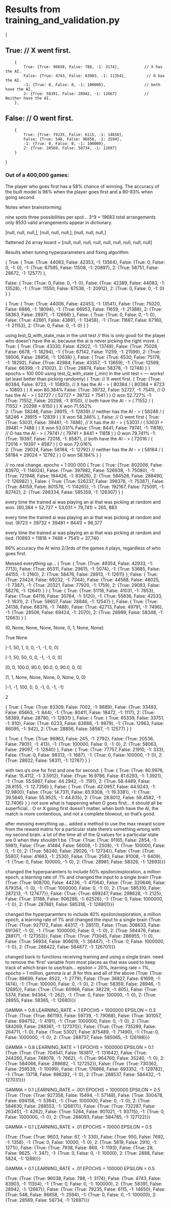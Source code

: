 # Results from training_and_validation.py
{
 ## True: 														// X went first.
		{
			True: {True: 96038, False: 788, -1: 3174},           // X has the AI.
			False: {True: 4743, False: 83903, -1: 11354},         // O has the AI.
			-1: {True: 0, False: 0, -1: 100000},                 // both have the AI.
			2: {True: 58391, False: 28942, -1: 12667}            // Neither have the AI.
		},
##	False:                                                       // O went first.
		{
			True: {True: 79235, False: 6115, -1: 14650},
			False: {True: 548, False: 96858, -1: 2594},
			-1: {True: 0, False: 0, -1: 100000},
			2: {True: 28569, False: 58734, -1: 12697}
		}
}
### Out of a 400,000 games:
The player who goes first has a 58% chance of winning.
The accuracy of the built model is 96% when the player goes first and a 80-83%
when going second.

Notes when brainstorming:

nine spots three possibilities per spot...
3^9 = 19683 total arrangements
only
8533
valid arrangements appear in dictionary.

[null, null, null,], [null, null, null,], [null, null, null,]

flattened 2d array
board = [null, null, null, null, null, null, null, null, null]

Results when tuning hyperparameters and fixing algorithm:

{
True:
	{	True: 	{True: 44083, False: 42353, -1: 13564},
		False: 	{True: 0, False: 0, -1: 0},
		-1: {True: 67595, False: 11508, -1: 20897},
		2: {True: 58751, False: 28672, -1: 12577}
	},

False:
	{	True: {True: 0, False: 0, -1: 0},
		False: {True: 42389, False: 44083, -1: 13528},
		-1: {True: 11550, False: 67538, -1: 20912},
		2: {True: 0, False: 0, -1: 0}
	}
}


{
True:
	{	True: {True: 44006, False: 42453, -1: 13541},
		False: {True: 75020, False: 6886, -1: 18094},
		-1: {True: 66953, False: 11659, -1: 21388},
		2: {True: 58363, False: 28971, -1: 12666}
	},
False:
	{	True: {True: 0, False: 0, -1: 0},
		False: {True: 42661, False: 43881, -1: 13458},
		-1: {True: 11687, False: 67160, -1: 21153},
		2: {True: 0, False: 0, -1: 0}
	}
}


using test_Q_with_state_max in the unit test
// this is only good for the player who doesn’t have the ai, because the ai is never picking the right move.
{
True:
	{	True: {True: 43330, False: 42922, -1: 13748},
		False: {True: 75028, False: 6678, -1: 18294},
		-1: {True: 67142, False: 11259, -1: 21599},
		2: {True: 58506, False: 28856, -1: 12638}
	},
False:
	{	True: {True: 6530, False: 75178, -1: 18292},
		False: {True: 42984, False: 43357, -1: 13659},
		-1: {True: 12599, False: 66399, -1: 21002},
		2: {True: 28874, False: 58378, -1: 12748}
	}
}
epochs = 100 000
using test_Q_with_state (_min) in the unit test < — works! (at least better than picking randomly)
{
True: 																				// X went first.
	{	True: {True: 80384, False: 8723, -1: 10893}, 		// X has the AI - > ( 80384 / ( 80384 + 8723 + 10893 ) ) X won 80.384%
		False: {True: 39732, False: 52727, -1: 7541},		// O has the AI - > ( 52727 / ( 52727 + 39732 + 7541 ) ) O won 52.727%
		-1: {True: 71552, False: 20298, -1: 8150},				// both have the AI - > ( 71552 / ( 71552 + 20298 + 8150 ) ) X won 71.552%		
		2: {True: 58246, False: 28915, -1: 12839}				// neither has the AI - > ( 58246 / ( 58246 + 28915 + 12839 ) ) X won 58.246%
	},
False: 																				// O went first
	{	True: {True: 53031, False: 39481, -1: 7488}, 		// X has the AI - > ( 53031 / ( 53031 + 39481 + 7488 ) ) X won 53.031%
		False: {True: 8441, False: 79741, -1: 11818},		// O has the AI - > ( 79741 / ( 79741 + 8441 + 11818 ) ) O won 79.741%
		-1: {True: 19397, False: 72016, -1: 8587},				// both have the AI - > ( 72016 / ( 72016 + 19397 + 8587 ) ) O won 72.016%		
		2: {True: 29024, False: 58184, -1: 12792}				// neither has the AI - > ( 58184 / ( 58184 + 29024 + 12792 ) ) O won 58.184%
	}
}

// no real change.
epochs = 1 000 000
{
True:
	{	True: {True: 802006, False: 83970, -1: 114024},
		False: {True: 397982, False: 526938, -1: 75080},
		-1: {True: 721948, False: 194426, -1: 83626},
		2: {True: 584528, False: 288490, -1: 126982}
	},
False:
	{	True: {True: 526237, False: 398376, -1: 75387},
		False: {True: 84159, False: 801576, -1: 114265},
		-1: {True: 192167, False: 725091, -1: 82742},
		2: {True: 288334, False: 585359, -1: 126307}
	}
}

every time the trained ai was playing an ai that was picking at random and won.
(80,384 + 52,727 + 53,031 + 79,741) = 265, 883

every time the trained ai was playing an ai that was picking at random and lost.
(8723 + 39732 + 39481 + 8441) = 96,377

every time the trained ai was playing an ai that was picking at random and tied.
(10893 + 11818 + 7488 + 7541) = 37,740

66% accuracy
the AI wins 2/3rds of the games it plays, regardless of who goes first.







Messed everything up...
{
True:
	{	True: {True: 49354, False: 42933, -1: 7713},
		False: {True: 65311, False: 29615, -1: 5074},
		-1: {True: 53685, False: 44155, -1: 2160},
		2: {True: 58476, False: 28913, -1: 12611}
	},
False:
	{	True: {True: 23424, False: 69232, -1: 7344},
		False: {True: 44588, False: 48025, -1: 7387},
		-1: {True: 20321, False: 77920, -1: 1759},
		2: {True: 29083, False: 58276, -1: 12641}
	}
}
{
True:
	{	True: {True: 51116, False: 41031, -1: 7853},
		False: {True: 64116, False: 30764, -1: 5120},
		-1: {True: 55836, False: 42533, -1: 1631},
		2: {True: 58607, False: 28846, -1: 12547}
	},
False:
	{	True: {True: 24136, False: 68376, -1: 7488},
		False: {True: 42713, False: 49791, -1: 7496},
		-1: {True: 28506, False: 69424, -1: 2070},
		2: {True: 28989, False: 58348, -1: 12663}
	}
}



(0, None, None, None, None, 0, 1, None, None)

True None

[-1, 50, 1, 0, 0, -1, -1, 0, 0]

[-1, 50, 50, 0, 0, -1, -1, 0, 0]

[0, 0, 100.0, 90.0, 90.0, 0, 90.0, 0, 0]

(1, 1, None,
None, None, 0,
None, 0, 0)

[-1, -1, 100,
0, 0, -1,
0, -1, -1]

2


{
True:
	{
		True: {True: 83309, False: 7002, -1: 9689},
		False: {True: 33493, False: 65663, -1: 844},
		-1: {True: 80411, False: 18472, -1: 1117},
		2: {True: 58389, False: 28780, -1: 12831}
	},
False:
	{
		True:	 {	True: 65339, False: 33751, -1: 910},
		False: {True: 6233, False: 83888, -1: 9879},
		-1: {True: 12963, False: 86095, -1: 942},
		2: {True: 28856, False: 58567, -1: 12577}
	}
}

{
	True:
		{
			True: {True: 96963, False: 245, -1: 2792},
			False: {True: 20536, False: 79051, -1: 413},
			-1: {True: 100000, False: 0, -1: 0},
			2: {True: 58063, False: 29097, -1: 12840}
		},
	False:
		{
			True: {True: 77757, False: 21910, -1: 333},
			False: {True: 0, False: 98313, -1: 1687},
			-1: {True: 0, False: 100000, -1: 0},
			2: {True: 28922, False: 58311, -1: 12767}
		}
}

with two q’s one for first and one for second:
{
True:
	{
		True: {True: 80.9976, False: 15.4112, -1: 3.5912},
		False: {True: 16.9786, False: 81.6293, -1: 1.3921},
		-1: {True: 55.5867, False: 44.2942, -1: .1191},
		2: {True: 58.4489, False: 28.8155, -1: 12.7356}
	},
False:
	{
		True: {True: 42.0957, False: 44.9243, -1: 12.9800},
		False: {True: 14.7311, False: 65.9308, -1: 19.3381},
		-1: {True: 39.5640, False: 55.9525, -1: 44.835},
		2: {True: 28.8012, False: 58.4582, -1: 12.7406}
	}
}
not sure what is happening when O goes first… it should all be superficial… O or X going first doesn’t matter.
when both have the AI, the match is more contentious, and not a complete blowout, so that’s good.



after messing everything up...
added a method to use the max reward score from the reward matrix for a particular state
there’s something wrong with my second brain. a lot of the time all of the Q values for a particular state are 0 when they shouldn’t be.
{True: {True: {True: 91165, False: 2854, -1: 5981}, False: {True: 41484, False: 56008, -1: 2508}, -1: {True: 100000, False: 0, -1: 0}, 2: {True: 58240, False: 29026, -1: 12734}},
False: {True: {True: 55807, False: 41663, -1: 2530}, False: {True: 2583, False: 91008, -1: 6409}, -1: {True: 0, False: 100000, -1: 0}, 2: {True: 28981, False: 58326, -1: 12693}}}




changed the hyperparamters to include 50% epsilon/exploration, a million epoch, a learning rate of .1% and changed the input to a single brain
{True: {True: {True: 908700, False: 44236, -1: 47064}, False: {True: 320646, False: 679354, -1: 0}, -1: {True: 1000000, False: 0, -1: 0}, 2: {True: 585310, False: 287213, -1: 127477}}, False: {True: {True: 699247, False: 298628, -1: 2125}, False: {True: 31188, False: 906286, -1: 62526}, -1: {True: 0, False: 1000000, -1: 0}, 2: {True: 287881, False: 585318, -1: 126801}}}

changed the hyperparamters to include 40% epsilon/exploration, a million epoch, a learning rate of 1% and changed the input to a single brain
{True: {True: {True: 927172, False: 44317, -1: 28511}, False: {True: 308633, False: 691367, -1: 0}, -1: {True: 1000000, False: 0, -1: 0}, 2: {True: 584476, False: 288171, -1: 127353}}, False: {True: {True: 713045, False: 286955, -1: 0}, False: {True: 56934, False: 906619, -1: 36447}, -1: {True: 0, False: 1000000, -1: 0}, 2: {True: 288422, False: 584877, -1: 126701}}}


changed back to functions receiving training and using a single brain. need to remove the ‘first’ variable from most places as that was used to keep track of which brain to use/train…
epsilon = 20%, learning rate = 1%, epochs = 1 million, gamma is at .8 for this and all of the above
{True: {True: {True: 88699, False: 8522, -1: 2779}, False: {True: 36827, False: 61699, -1: 1474}, -1: {True: 100000, False: 0, -1: 0}, 2: {True: 58359, False: 28946, -1: 12695}}, False: {True: {True: 60966, False: 38229, -1: 805}, False: {True: 5374, False: 94364, -1: 262}, -1: {True: 0, False: 100000, -1: 0}, 2: {True: 28955, False: 58365, -1: 12680}}}


GAMMA = 0.8 LEARNING_RATE = .1 EPOCHS = 1000000 EPSILON = 0.3
{True: {True: {True: 861193, False: 59739, -1: 79068}, False: {True: 301057, False: 694752, -1: 4191}, -1: {True: 1000000, False: 0, -1: 0}, 2: {True: 584269, False: 288361, -1: 127370}}, False: {True: {True: 735289, False: 264711, -1: 0}, False: {True: 53021, False: 875489, -1: 71490}, -1: {True: 0, False: 1000000, -1: 0}, 2: {True: 288737, False: 585065, -1: 126198}}}


GAMMA = 0.8 LEARNING_RATE = 1 EPOCHS = 1000000 EPSILON = 0.1
{True: {True: {True: 704541, False: 163817, -1: 131642}, False: {True: 244260, False: 748078, -1: 7662}, -1: {True: 964760, False: 35240, -1: 0}, 2: {True: 584066, False: 288682, -1: 127252}}, False: {True: {True: 730362, False: 259539, -1: 10099}, False: {True: 176866, False: 693352, -1: 129782}, -1: {True: 13718, False: 986282, -1: 0}, 2: {True: 288537, False: 584432, -1: 127031}}}

GAMMA =  0.1 LEARNING_RATE = .001 EPOCHS = 1000000 EPSILON = 0.5
{True: {True: {True: 927358, False: 15494, -1: 57148}, False: {True: 300478, False: 694158, -1: 5364}, -1: {True: 1000000, False: 0, -1: 0}, 2: {True: 584630, False: 288553, -1: 126817}}, False: {True: {True: 732287, False: 263451, -1: 4262}, False: {True: 5264, False: 901021, -1: 93715}, -1: {True: 0, False: 1000000, -1: 0}, 2: {True: 288093, False: 584785, -1: 127122}}}


GAMMA =  0.1 LEARNING_RATE = .01 EPOCHS = 10000 EPSILON = 0.5

{True: {True: {True: 9603, False: 67, -1: 330}, False: {True: 950, False: 7692, -1: 1358}, -1: {True: 0, False: 10000, -1: 0}, 2: {True: 5819, False: 2910, -1: 1271}}, False: {True: {True: 7938, False: 869, -1: 1193}, False: {True: 28, False: 9625, -1: 347}, -1: {True: 0, False: 0, -1: 10000}, 2: {True: 2888, False: 5824, -1: 1288}}}

GAMMA =  0.1 LEARNING_RATE = .01 EPOCHS = 100000 EPSILON = 0.5

{True: {True: {True: 96038, False: 788, -1: 3174}, False: {True: 4743, False: 83903, -1: 11354}, -1: {True: 0, False: 0, -1: 100000}, 2: {True: 58391, False: 28942, -1: 12667}}, False: {True: {True: 79235, False: 6115, -1: 14650}, False: {True: 548, False: 96858, -1: 2594}, -1: {True: 0, False: 0, -1: 100000}, 2: {True: 28569, False: 58734, -1: 12697}}}
